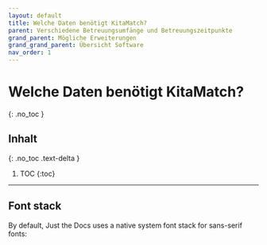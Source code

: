 ```yaml
---
layout: default
title: Welche Daten benötigt KitaMatch?
parent: Verschiedene Betreuungsumfänge und Betreuungszeitpunkte
grand_parent: Mögliche Erweiterungen
grand_grand_parent: Übersicht Software
nav_order: 1
---
```


# Welche Daten benötigt KitaMatch?
{: .no_toc }

## Inhalt
{: .no_toc .text-delta }

1. TOC
{:toc}

---

## Font stack

By default, Just the Docs uses a native system font stack for sans-serif fonts:
